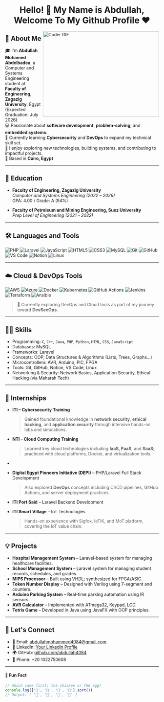 <h1 align="center">Hello! 👋 My Name is Abdullah, Welcome To My Github Profile ♥</h1>

<img align="right" src="https://media.giphy.com/media/SWoSkN6DxTszqIKEqv/giphy.gif" alt="Coder GIF" width="380" height="280">

## 🚀 About Me
🎓 I'm **Abdullah Mohamed Abdelbadea**, a Computer and Systems Engineering student at **Faculty of Engineering, Zagazig University**, Egypt (Expected Graduation: July 2026).  
💻 Passionate about **software development**, **problem-solving**, and **embedded systems**.  
🔐 Currently learning **Cybersecurity** and **DevOps** to expand my technical skill set.  
💬 I enjoy exploring new technologies, building systems, and contributing to impactful projects.  
📍 Based in **Cairo, Egypt**

---

## 💼 Education

- **Faculty of Engineering, Zagazig University**  
  *Computer and Systems Engineering (2022 – 2026)*  
  GPA: 4.00 / Grade: A (94%)

- **Faculty of Petroleum and Mining Engineering, Suez University**  
  *Prep Level of Engineering (2021 – 2022)*

---

## 🛠️ Languages and Tools

![PHP](https://img.shields.io/badge/-PHP-777BB4?style=flat-square&logo=php&logoColor=ffffff)
![Laravel](https://img.shields.io/badge/-Laravel-FF2D20?style=flat-square&logo=laravel&logoColor=ffffff)
![JavaScript](https://img.shields.io/badge/-JavaScript-F7DF1E?style=flat-square&logo=javascript&logoColor=000000)
![HTML5](https://img.shields.io/badge/-HTML5-E34F26?style=flat-square&logo=html5&logoColor=ffffff)
![CSS3](https://img.shields.io/badge/-CSS3-1572B6?style=flat-square&logo=css3&logoColor=ffffff)
![MySQL](https://img.shields.io/badge/-MySQL-4479A1?style=flat-square&logo=mysql&logoColor=ffffff)
![Git](https://img.shields.io/badge/-Git-%23F05032?style=flat-square&logo=git&logoColor=%23ffffff)
![GitHub](https://img.shields.io/badge/-GitHub-181717?style=flat-square&logo=github)
![VS Code](http://img.shields.io/badge/-VS%20Code-007ACC?style=flat-square&logo=visual-studio-code&logoColor=ffffff)
![Notion](https://img.shields.io/badge/-Notion-ffffff?style=flat-square&logo=notion&logoColor=000)
![Linux](https://img.shields.io/badge/-Linux-FCC624?style=flat-square&logo=linux&logoColor=black)

---

## ☁️ Cloud & DevOps Tools

![AWS](https://img.shields.io/badge/-AWS-232F3E?style=flat-square&logo=amazon-aws&logoColor=ffffff)
![Azure](https://img.shields.io/badge/-Azure-0078D4?style=flat-square&logo=microsoft-azure&logoColor=ffffff)
![Docker](https://img.shields.io/badge/-Docker-2496ED?style=flat-square&logo=docker&logoColor=ffffff)
![Kubernetes](https://img.shields.io/badge/-Kubernetes-326CE5?style=flat-square&logo=kubernetes&logoColor=ffffff)
![GitHub Actions](https://img.shields.io/badge/-GitHub%20Actions-2088FF?style=flat-square&logo=github-actions&logoColor=white)
![Jenkins](https://img.shields.io/badge/-Jenkins-D24939?style=flat-square&logo=jenkins&logoColor=white)
![Terraform](https://img.shields.io/badge/-Terraform-844FBA?style=flat-square&logo=terraform&logoColor=white)
![Ansible](https://img.shields.io/badge/-Ansible-000000?style=flat-square&logo=ansible&logoColor=white)

> 🧠 Currently exploring DevOps and Cloud tools as part of my journey toward **DevSecOps**.

---

## 👨‍💻 Skills

- Programming: `C`, `C++`, `Java`, `PHP`, `Python`, `HTML`, `CSS`, `JavaScript`
- Databases: MySQL
- Frameworks: Laravel
- Concepts: OOP, Data Structures & Algorithms (Lists, Trees, Graphs...)
- Microcontrollers: AVR, Arduino, PIC, FPGA
- Tools: Git, GitHub, Notion, VS Code, Linux
- Networking & Security: Network Basics, Application Security, Ethical Hacking (via Maharah Tech)

---

## 💼 Internships

- **ITI – Cybersecurity Training**  
  > Gained foundational knowledge in **network security**, **ethical hacking**, and **application security** through intensive hands-on labs and simulations.

- **NTI – Cloud Computing Training**  
  > Learned key cloud technologies including **IaaS, PaaS**, and **SaaS**; practiced with cloud platforms, Docker, and virtualization tools.
-  
- **Digital Egypt Pioneers Initiative (DEPI)** – PHP/Laravel Full Stack Development  
  > Also explored **DevOps** concepts including CI/CD pipelines, GitHub Actions, and server deployment practices.

- **ITI Port Said** – Laravel Backend Development

- **ITI Smart Village** – IoT Technologies  
  > Hands-on experience with Sigfox, IoTIK, and MoT platform, covering the IoT value chain.



---

## 💡 Projects

- **Hospital Management System** – Laravel-based system for managing healthcare facilities.
- **School Management System** – Laravel system for managing student records, schedules, and grades.
- **MIPS Processor** – Built using VHDL; synthesized for FPGA/ASIC.
- **Token Number Display** – Designed with Verilog using 7-segment and counters.
- **Arduino Parking System** – Real-time parking automation using IR sensors.
- **AVR Calculator** – Implemented with ATmega32, Keypad, LCD.
- **Tetris Game** – Developed in Java using JavaFX with OOP principles.

---

## 🔗 Let's Connect

- 📧 Email: [abdullahmohammed4084@gmail.com](mailto:abdullahmohammed4084@gmail.com)  
- 🔗 LinkedIn: [Your LinkedIn Profile](#)  
- 🌍 GitHub: [github.com/abdullah4084](https://github.com/abdullah4084)  
- 📱 Phone: +20 1022750608  

---

#### 🎉 Fun Fact

```javascript
// Which came first: the chicken or the egg?
console.log(['🥚', '🐣', '🐥', '🐔'].sort())
// Output: [ '🐔', '🐣', '🐥', '🥚' ]
